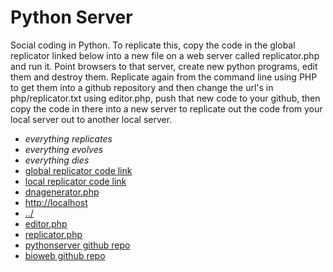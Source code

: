 # Python Server

Social coding in Python.  To replicate this, copy the code in the global replicator linked below into a new file on a web server called replicator.php and run it.  Point browsers to that server, create new python programs, edit them and destroy them.  Replicate again from the command line using PHP to get them into a github repository and then change the url's in php/replicator.txt using editor.php, push that new code to your github, then copy the code in there into a new server to replicate out the code from your local server out to another local server.  

 - *everything replicates*
 - *everything evolves*
 - *everything dies*
 - [global replicator code link](https://raw.githubusercontent.com/LafeLabs/pythonserver/main/php/replicator.txt)
 - [local replicator code link](php/replicator.txt)
 - [dnagenerator.php](dnagenerator.php)
 - [http://localhost](http://localhost)
 - [../](../)
 - [editor.php](editor.php)
 - [replicator.php](replicator.php)
 - [pythonserver github repo](https://github.com/LafeLabs/pythonserver)
 - [bioweb github repo](https://github.com/LafeLabs/bioweb)